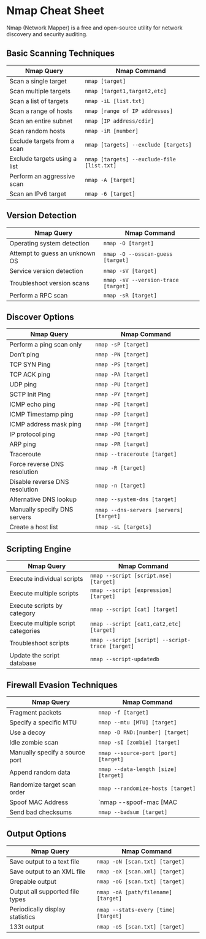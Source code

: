# Nmap Cheat Sheet

Nmap (Network Mapper) is a free and open-source utility for network discovery and security auditing.

## Basic Scanning Techniques

| Nmap Query                  | Nmap Command                            |
| --------------------------- | --------------------------------------- |
| Scan a single target         | `nmap [target]`                         |
| Scan multiple targets        | `nmap [target1,target2,etc]`            |
| Scan a list of targets       | `nmap -iL [list.txt]`                   |
| Scan a range of hosts        | `nmap [range of IP addresses]`         |
| Scan an entire subnet        | `nmap [IP address/cdir]`                |
| Scan random hosts            | `nmap -iR [number]`                    |
| Exclude targets from a scan  | `nmap [targets] --exclude [targets]`    |
| Exclude targets using a list | `nmap [targets] --exclude-file [list.txt]`|
| Perform an aggressive scan   | `nmap -A [target]`                      |
| Scan an IPv6 target          | `nmap -6 [target]`                      |

## Version Detection

| Nmap Query                      | Nmap Command                              |
| ------------------------------- | ----------------------------------------- |
| Operating system detection       | `nmap -O [target]`                        |
| Attempt to guess an unknown OS  | `nmap -O --osscan-guess [target]`         |
| Service version detection       | `nmap -sV [target]`                       |
| Troubleshoot version scans      | `nmap -sV --version-trace [target]`       |
| Perform a RPC scan              | `nmap -sR [target]`                       |

## Discover Options

| Nmap Query                  | Nmap Command                             |
| --------------------------- | ---------------------------------------- |
| Perform a ping scan only     | `nmap -sP [target]`                      |
| Don’t ping                   | `nmap -PN [target]`                      |
| TCP SYN Ping                 | `nmap -PS [target]`                      |
| TCP ACK ping                 | `nmap -PA [target]`                      |
| UDP ping                     | `nmap -PU [target]`                      |
| SCTP Init Ping               | `nmap -PY [target]`                      |
| ICMP echo ping               | `nmap -PE [target]`                      |
| ICMP Timestamp ping          | `nmap -PP [target]`                      |
| ICMP address mask ping       | `nmap -PM [target]`                      |
| IP protocol ping             | `nmap -PO [target]`                      |
| ARP ping                     | `nmap -PR [target]`                      |
| Traceroute                   | `nmap --traceroute [target]`             |
| Force reverse DNS resolution | `nmap -R [target]`                       |
| Disable reverse DNS resolution| `nmap -n [target]`                      |
| Alternative DNS lookup       | `nmap --system-dns [target]`             |
| Manually specify DNS servers | `nmap --dns-servers [servers] [target]`  |
| Create a host list           | `nmap -sL [targets]`                     |

## Scripting Engine

| Nmap Query                        | Nmap Command                             |
| ---------------------------------- | ---------------------------------------- |
| Execute individual scripts         | `nmap --script [script.nse] [target]`    |
| Execute multiple scripts           | `nmap --script [expression] [target]`    |
| Execute scripts by category        | `nmap --script [cat] [target]`           |
| Execute multiple script categories | `nmap --script [cat1,cat2,etc] [target]` |
| Troubleshoot scripts               | `nmap --script [script] --script-trace [target]` |
| Update the script database         | `nmap --script-updatedb`                 |

## Firewall Evasion Techniques

| Nmap Query                          | Nmap Command                             |
| ----------------------------------- | ---------------------------------------- |
| Fragment packets                    | `nmap -f [target]`                       |
| Specify a specific MTU              | `nmap --mtu [MTU] [target]`              |
| Use a decoy                          | `nmap -D RND:[number] [target]`          |
| Idle zombie scan                    | `nmap -sI [zombie] [target]`             |
| Manually specify a source port      | `nmap --source-port [port] [target]`     |
| Append random data                  | `nmap --data-length [size] [target]`     |
| Randomize target scan order         | `nmap --randomize-hosts [target]`        |
| Spoof MAC Address                   | `nmap --spoof-mac [MAC|0|vendor] [target]`|
| Send bad checksums                  | `nmap --badsum [target]`                 |

## Output Options

| Nmap Query                         | Nmap Command                            |
| ---------------------------------- | --------------------------------------- |
| Save output to a text file         | `nmap -oN [scan.txt] [target]`          |
| Save output to an XML file         | `nmap -oX [scan.xml] [target]`          |
| Grepable output                    | `nmap -oG [scan.txt] [target]`          |
| Output all supported file types    | `nmap -oA [path/filename] [target]`     |
| Periodically display statistics    | `nmap --stats-every [time] [target]`    |
| 133t output                        | `nmap -oS [scan.txt] [target]`          |
